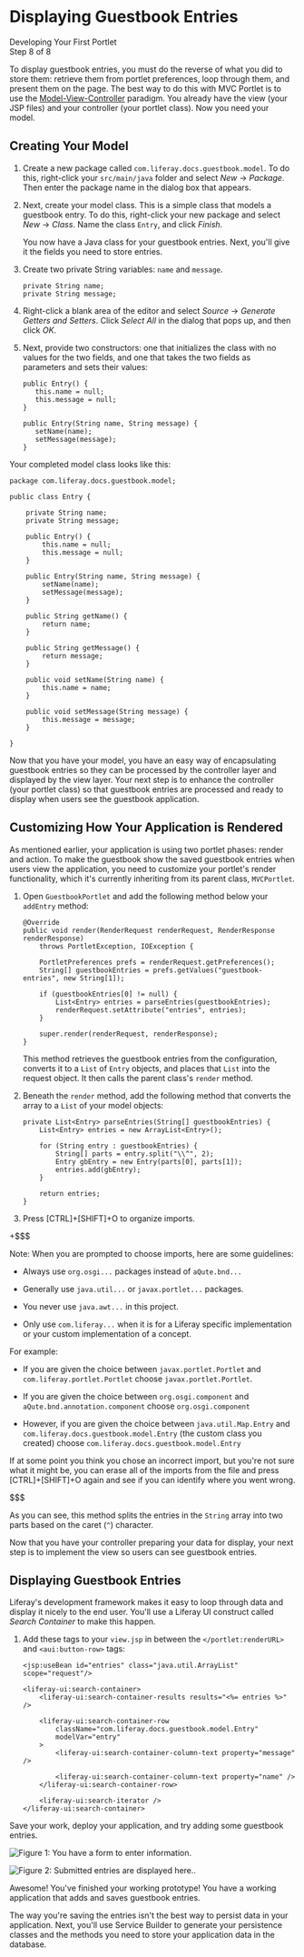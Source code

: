 # Displaying Guestbook Entries [](id=viewing-guestbook-entries)

<div class="learn-path-step">
    <p>Developing Your First Portlet<br>Step 8 of 8</p>
</div>

To display guestbook entries, you must do the reverse of what you did to store
them: retrieve them from portlet preferences, loop through them, and present
them on the page. The best way to do this with MVC Portlet is to use the 
[Model-View-Controller](https://en.wikipedia.org/wiki/Model%E2%80%93view%E2%80%93controller)
paradigm. You already have the view (your JSP files) and your controller (your
portlet class). Now you need your model.

## Creating Your Model [](id=creating-your-model)

1.  Create a new package called `com.liferay.docs.guestbook.model`. To do this, 
    right-click your `src/main/java` folder and select *New* &rarr; *Package*. 
    Then enter the package name in the dialog box that appears. 

2.  Next, create your model class. This is a simple class that models a
    guestbook entry. To do this, right-click your new package and select *New* 
    &rarr; *Class*. Name the class `Entry`, and click *Finish*. 

    You now have a Java class for your guestbook entries. Next, you'll give it 
    the fields you need to store entries. 

3.  Create two private String variables: `name` and `message`.
    
        private String name;
        private String message;

4.  Right-click a blank area of the editor and select *Source* &rarr; *Generate 
    Getters and Setters*. Click *Select All* in the dialog that pops up, and 
    then click *OK*. 

5.  Next, provide two constructors: one that initializes the class with no
    values for the two fields, and one that takes the two fields as parameters
    and sets their values:

        public Entry() {
           this.name = null;
           this.message = null;
        }

        public Entry(String name, String message) {
           setName(name);
           setMessage(message);
        }

Your completed model class looks like this:

    package com.liferay.docs.guestbook.model;

    public class Entry {

        private String name;
        private String message;

        public Entry() {
            this.name = null;
            this.message = null;
        }

        public Entry(String name, String message) {
            setName(name);
            setMessage(message);
        }

        public String getName() {
            return name;
        }

        public String getMessage() {
            return message;
        }

        public void setName(String name) {
            this.name = name;
        }

        public void setMessage(String message) {
            this.message = message;
        }

    }

Now that you have your model, you have an easy way of encapsulating guestbook
entries so they can be processed by the controller layer and displayed by
the view layer. Your next step is to enhance the controller (your portlet class) 
so that guestbook entries are processed and ready to display when users see the 
guestbook application. 

## Customizing How Your Application is Rendered [](id=customizing-how-your-application-is-rendered)

As mentioned earlier, your application is using two portlet phases: render and
action. To make the guestbook show the saved guestbook entries when users view
the application, you need to customize your portlet's render functionality,
which it's currently inheriting from its parent class, `MVCPortlet`. 

1.  Open `GuestbookPortlet` and add the following method below your `addEntry` 
    method: 

        @Override
        public void render(RenderRequest renderRequest, RenderResponse renderResponse)
            throws PortletException, IOException {

            PortletPreferences prefs = renderRequest.getPreferences();
            String[] guestbookEntries = prefs.getValues("guestbook-entries", new String[1]);

            if (guestbookEntries[0] != null) {
                List<Entry> entries = parseEntries(guestbookEntries);
                renderRequest.setAttribute("entries", entries);
            }

            super.render(renderRequest, renderResponse);
        }

    This method retrieves the guestbook entries from the configuration, converts 
    it to a `List` of `Entry` objects, and places that `List` into the request 
    object. It then calls the parent class's `render` method. 

2.  Beneath the `render` method, add the following method that converts the
    array to a `List` of your model objects:

        private List<Entry> parseEntries(String[] guestbookEntries) {
            List<Entry> entries = new ArrayList<Entry>();

            for (String entry : guestbookEntries) {
                String[] parts = entry.split("\\^", 2);
                Entry gbEntry = new Entry(parts[0], parts[1]);
                entries.add(gbEntry);
            }

            return entries;
        }

3. Press [CTRL]+[SHIFT]+O to organize imports. 

+$$$

Note: When you are prompted to choose imports, here are some guidelines:

* Always use `org.osgi...` packages instead of `aQute.bnd...`

* Generally use `java.util...` or `javax.portlet...` packages.

* You never use `java.awt...` in this project.

* Only use `com.liferay...` when it is for a Liferay specific implementation or
    your custom implementation of a concept.
 
For example:

* If you are given the choice between `javax.portlet.Portlet` and
    `com.liferay.portlet.Portlet` choose `javax.portlet.Portlet`.

* If you are given the choice between `org.osgi.component` and
  `aQute.bnd.annotation.component` choose `org.osgi.component`

* However, if you are given the choice between `java.util.Map.Entry` and 
  `com.liferay.docs.guestbook.model.Entry` (the custom class you created) 
  choose `com.liferay.docs.guestbook.model.Entry`
 
If at some point you think you chose an incorrect import, but you're not sure 
what it might be, you can erase all of the imports from the file and press
[CTRL]+[SHIFT]+O again and see if you can identify where you went wrong.

$$$

As you can see, this method splits the entries in the `String` array into two
parts based on the caret (`^`) character.

Now that you have your controller preparing your data for display, your next
step is to implement the view so users can see guestbook entries. 

## Displaying Guestbook Entries [](id=displaying-guestbook-entries)

Liferay's development framework makes it easy to loop through data and display 
it nicely to the end user. You'll use a Liferay UI construct called *Search 
Container* to make this happen. 

1.  Add these tags to your `view.jsp` in between the `</portlet:renderURL>` and 
    `<aui:button-row>` tags: 

        <jsp:useBean id="entries" class="java.util.ArrayList" scope="request"/>

        <liferay-ui:search-container>
            <liferay-ui:search-container-results results="<%= entries %>" />

            <liferay-ui:search-container-row
                className="com.liferay.docs.guestbook.model.Entry"
                modelVar="entry"
            >
                <liferay-ui:search-container-column-text property="message" />

                <liferay-ui:search-container-column-text property="name" />
            </liferay-ui:search-container-row>

            <liferay-ui:search-iterator />
        </liferay-ui:search-container>

Save your work, deploy your application, and try adding some guestbook entries. 

![Figure 1: You have a form to enter information.](../../../images/guestbook-prototype-form.png)

![Figure 2: Submitted entries are displayed here..](../../../images/guestbook-prototype-container.png)

Awesome! You've finished your working prototype! You have a working application
that adds and saves guestbook entries. 

The way you're saving the entries isn't the best way to persist data in your 
application. Next, you'll use Service Builder to generate your persistence 
classes and the methods you need to store your application data in the database. 
